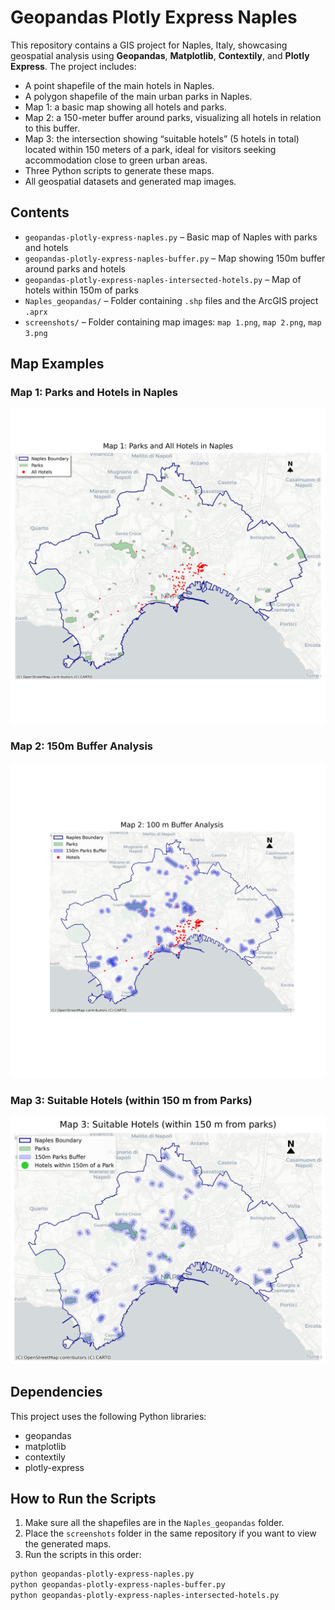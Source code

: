 # Geopandas Plotly Express Naples

This repository contains a GIS project for Naples, Italy, showcasing geospatial analysis using **Geopandas**, **Matplotlib**, **Contextily**, and **Plotly Express**. The project includes:  

- A point shapefile of the main hotels in Naples.  
- A polygon shapefile of the main urban parks in Naples.  
- Map 1: a basic map showing all hotels and parks.  
- Map 2: a 150-meter buffer around parks, visualizing all hotels in relation to this buffer.  
- Map 3: the intersection showing “suitable hotels” (5 hotels in total) located within 150 meters of a park, ideal for visitors seeking accommodation close to green urban areas.  
- Three Python scripts to generate these maps.  
- All geospatial datasets and generated map images.  

## Contents

- `geopandas-plotly-express-naples.py` – Basic map of Naples with parks and hotels
- `geopandas-plotly-express-naples-buffer.py` – Map showing 150m buffer around parks and hotels
- `geopandas-plotly-express-naples-intersected-hotels.py` – Map of hotels within 150m of parks
- `Naples_geopandas/` – Folder containing `.shp` files and the ArcGIS project `.aprx`
- `screenshots/` – Folder containing map images: `map 1.png`, `map 2.png`, `map 3.png`

## Map Examples

### Map 1: Parks and Hotels in Naples

![Map 1](screenshots/map%201.png)

### Map 2: 150m Buffer Analysis

![Map 2](screenshots/map%202.png)

### Map 3: Suitable Hotels (within 150 m from Parks)

![Map 3](screenshots/map%203.png)

## Dependencies

This project uses the following Python libraries:

- geopandas
- matplotlib
- contextily
- plotly-express

## How to Run the Scripts

1. Make sure all the shapefiles are in the `Naples_geopandas` folder.
2. Place the `screenshots` folder in the same repository if you want to view the generated maps.
3. Run the scripts in this order:

```bash
python geopandas-plotly-express-naples.py
python geopandas-plotly-express-naples-buffer.py
python geopandas-plotly-express-naples-intersected-hotels.py

